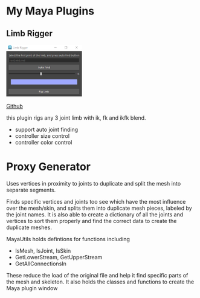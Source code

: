 # My Maya Plugins

## Limb Rigger

<img src="./assets/LimbRigger.png" width=200>

[Github](https://github.com/FreezyDev07/MayaPlugins2025Spring)

this plugin rigs any 3 joint limb with ik, fk and ikfk blend.

* support auto joint finding
* controller size control
* controller color control

# Proxy Generator

Uses vertices in proximity to joints to duplicate and split the mesh into separate segments.

Finds specific vertices and joints too see which have the most influence over the mesh/skin, and splits them into duplicate mesh pieces, labeled by the joint names.
It is also able to create a dictionary of all the joints and vertices to sort them properly and find the correct data to create the duplicate meshes.

MayaUtils holds defintions for functions including 
* IsMesh, IsJoint, IsSkin
* GetLowerStream, GetUpperStream
* GetAllConnectionsIn

These reduce the load of the original file and help it find specific parts of the mesh and skeleton.
It also holds the classes and functions to create the Maya plugin window
